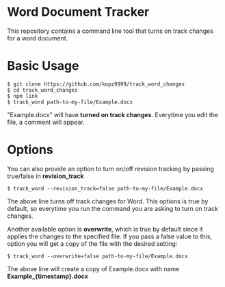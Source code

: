 # Word Document Tracker

This repository contains a command line tool that turns on track changes for a word document.

# Basic Usage

```
$ git clone https://github.com/kopz9999/track_word_changes
$ cd track_word_changes
$ npm link
$ track_word path-to-my-file/Example.docx
```

"Example.docx" will have **turned on track changes**. Everytime you edit the file, a comment will appear.

# Options

You can also provide an option to turn on/off revision tracking by passing true/false in **revision_track**

```
$ track_word --revision_track=false path-to-my-file/Example.docx
```

The above line turns off track changes for Word. This options is true by default, so everytime you run the command you are asking to turn on track changes.

Another available option is **overwrite**, which is true by default since it applies the changes to the specified file. If you pass a false value to this, option you will get a copy of the file with the desired setting:

```
$ track_word --overwrite=false path-to-my-file/Example.docx
```

The above line will create a copy of Example.docx with name **Example_{timestamp}.docx**